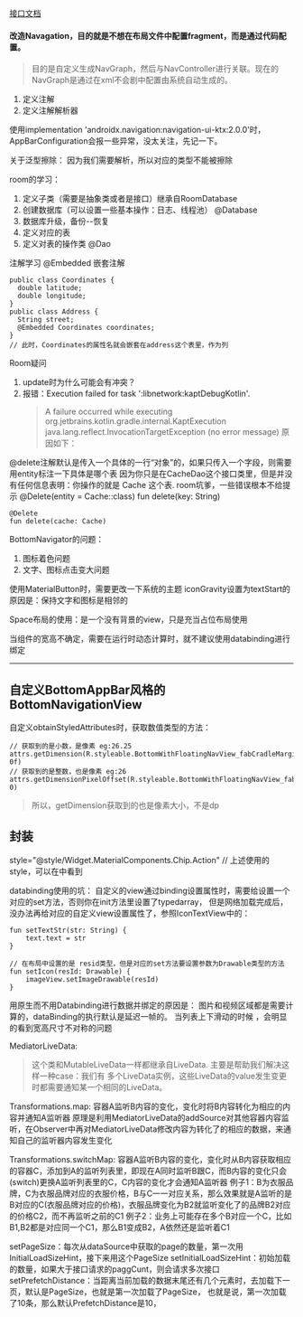 [接口文档](http://123.56.232.18:8080/serverdemo/swagger-ui.html)

#### 改造Navagation，目的就是不想在布局文件中配置fragment，而是通过代码配置。
>目的是自定义生成NavGraph，然后与NavController进行关联。现在的NavGraph是通过在xml不会剧中配置由系统自动生成的。

1. 定义注解
2. 定义注解解析器

使用implementation 'androidx.navigation:navigation-ui-ktx:2.0.0'时，AppBarConfiguration会报一些异常，没太关注，先记一下。

关于泛型擦除：
因为我们需要解析，所以对应的类型不能被擦除

room的学习：
1. 定义子类（需要是抽象类或者是接口）继承自RoomDatabase
2. 创建数据库（可以设置一些基本操作：日志、线程池） @Database
3. 数据库升级，备份--恢复
4. 定义对应的表
5. 定义对表的操作类 @Dao

注解学习
@Embedded 嵌套注解
```
public class Coordinates {
  double latitude;
  double longitude;
}
public class Address {
  String street;
  @Embedded Coordinates coordinates;
}
// 此时，Coordinates的属性名就会嵌套在address这个表里，作为列
```

Room疑问
1. update时为什么可能会有冲突？
2. 报错：Execution failed for task ':libnetwork:kaptDebugKotlin'.
   > A failure occurred while executing org.jetbrains.kotlin.gradle.internal.KaptExecution
      > java.lang.reflect.InvocationTargetException (no error message)
原因如下：

@delete注解默认是传入一个具体的一行“对象”的，如果只传入一个字段，则需要用entity标注一下具体是哪个表
因为你只是在CacheDao这个接口类里，但是并没有任何信息表明：你操作的就是 Cache 这个表.
room坑爹，一些错误根本不给提示
    @Delete(entity = Cache::class)
    fun delete(key: String)

    @Delete
    fun delete(cache: Cache)



BottomNavigator的问题：
1. 图标着色问题
2. 文字、图标点击变大问题

使用MaterialButton时，需要更改一下系统的主题
iconGravity设置为textStart的原因是：保持文字和图标是相邻的

Space布局的使用：是一个没有背景的view，只是充当占位布局使用

当组件的宽高不确定，需要在运行时动态计算时，就不建议使用databinding进行绑定

-----------------------------------------------------------------

## 自定义BottomAppBar风格的BottomNavigationView
自定义obtainStyledAttributes时，获取数值类型的方法：
```
// 获取到的是小数，是像素 eg:26.25
attrs.getDimension(R.styleable.BottomWithFloatingNavView_fabCradleMargin, 0f)
// 获取到的是整数，也是像素 eg:26
attrs.getDimensionPixelOffset(R.styleable.BottomWithFloatingNavView_fabCradleMargin, 0)
```
>所以，getDimension获取到的也是像素大小，不是dp

## 封装


style="@style/Widget.MaterialComponents.Chip.Action"
// 上述使用的style，可以在中看到
<style name="Widget.MaterialComponents.Chip.Action" parent="Base.Widget.MaterialComponents.Chip">
    <item name="closeIconVisible">false</item>
</style>

databinding使用的坑：
自定义的view通过binding设置属性时，需要给设置一个对应的set方法，否则你在init方法里设置了typedarray，
但是网络加载完成后，没办法再给对应的自定义view设置属性了，参照IconTextView中的：
```
fun setTextStr(str: String) {
    text.text = str
}

// 在布局中设置的是 resid类型，但是对应的set方法要设置参数为Drawable类型的方法
fun setIcon(resId: Drawable) {
    imageView.setImageDrawable(resId)
}
```

用原生而不用Databinding进行数据并绑定的原因是：
图片和视频区域都是需要计算的，dataBinding的执行默认是延迟一帧的。
当列表上下滑动的时候 ，会明显的看到宽高尺寸不对称的问题

MediatorLiveData:
>这个类和MutableLiveData<T>一样都继承自LiveData<T>. 主要是帮助我们解决这样一种case：我们有
多个LiveData实例，这些LiveData的value发生变更时都需要通知某一个相同的LiveData。

Transformations.map:
容器A监听B内容的变化，变化时将B内容转化为相应的内容并通知A监听器
原理是利用MediatorLiveData的addSource对其他容器内容监听，在Observer中再对MediatorLiveData修改内容为转化了的相应的数据，来通知自己的监听器内容发生变化


Transformations.switchMap:
容器A监听B内容的变化，变化时从B内容获取相应的容器C，添加到A的监听列表里，即现在A同时监听B跟C，而B内容的变化只会(switch)更换A监听列表里的C，C内容的变化才会通知A监听器
例子1：B为衣服品牌，C为衣服品牌对应的衣服价格，B与C一一对应关系，那么效果就是A监听的是B对应的C(衣服品牌对应的价格)，衣服品牌变化为B2就监听变化了的品牌B2对应的价格C2，而不再监听之前的C1
例子2：业务上可能存在多个B对应一个C，比如B1,B2都是对应同一个C1，那么B1变成B2，A依然还是监听着C1

setPageSize：每次从dataSource中获取的page的数量，第一次用InitialLoadSizeHint，接下来用这个PageSize
setInitialLoadSizeHint：初始加载的数量，如果大于接口请求的paggCunt，则会请求多次接口
setPrefetchDistance：当距离当前加载的数据末尾还有几个元素时，去加载下一页，默认是PageSize，也就是第一次加载了PageSize，
也就是说，第一次加载了10条，那么默认PrefetchDistance是10，


